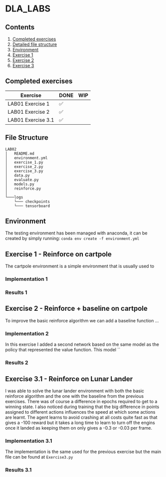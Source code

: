 # DLA_LABS

## Contents

1. [Completed exercises](#completed-exercises)
2. [Detailed file structure](#file-structure)
3. [Environment](#environment)
4. [Exercise 1](#exercise-1---reinforce-on-cartpole)
5. [Exercise 2](#exercise-2---reinforce--baseline-on-cartpole)
6. [Exercise 3](#exercise-31---reinforce-on-lunar-lander)

## Completed exercises

|  Exercise   | DONE  | WIP |
|-----|---|---|
| LAB01 Exercise 1 | ✅ |  |
| LAB01 Exercise 2 | ✅ |  |
| LAB01 Exercise 3.1 | ✅ |  |

## File Structure

```linux
LAB02
│   README.md
│   environment.yml
│   exercise_1.py
│   exercise_2.py
│   exercise_3.py
│   data.py
│   evaluate.py
│   models.py
│   reinforce.py
│   
└───logs
    └─── checkpoints
    └─── tensorboard
 ```

## Environment

The testing environment has been managed with anaconda, it can be created by simply running:
`conda env create -f environment.yml`

## Exercise 1 - Reinforce on cartpole

The cartpole environment is a simple environment that is usually used to  

### Implementation 1

### Results 1

## Exercise 2 - Reinforce + baseline on cartpole

To improve the basic reinforce algorithm we can add a baseline function ...

### Implementation 2

In this exercise I added a second network based on the same model as the policy that represented the value function. This model ``

### Results 2

## Exercise 3.1 - Reinforce on Lunar Lander

I was able to solve the lunar lander environment with both the basic reinforce algorithm and the one with the baseline from the previous exercises. There was of course a difference in epochs required to get to a winning state. I also noticed during training that the big difference in points assigned to different actions influences the speed at which some actions are learnt. The agent learns to avoid crashing at all costs quite fast as that gives a -100 reward but it takes a long time to learn to turn off the engins once it landed as keeping them on only gives a -0.3 or -0.03 per frame.

### Implementation 3.1

The implementation is the same used for the previous exercise but the main file can be found at `Exercise3.py`

### Results 3.1
